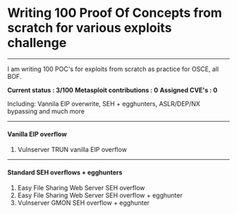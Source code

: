# Writing 100 Proof Of Concepts from scratch for various exploits challenge
----
I am writing 100 POC's for exploits from scratch as practice for OSCE, all BOF. 

**Current status : 3/100**
**Metasploit contributions : 0**
**Assigned CVE's : 0**

Including: Vannila EIP overwrite, SEH + egghunters, ASLR/DEP/NX bypassing and much more

----
#### Vanilla EIP overflow 
1. Vulnserver TRUN vanilla EIP overflow

----
#### Standard SEH overflows + egghunters

1. Easy File Sharing Web Server SEH overflow
2. Easy File Sharing Web Server SEH overflow + egghunter
4. Vulnserver GMON SEH overflow + egghunter
